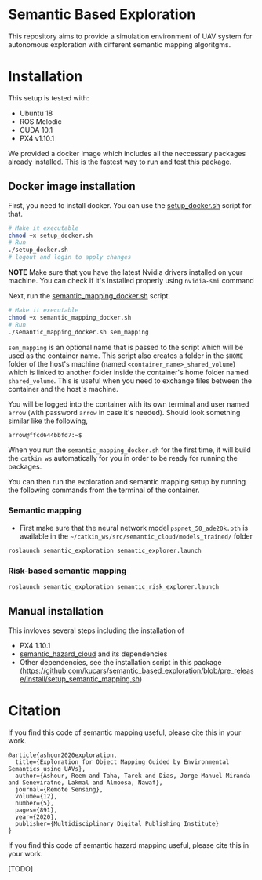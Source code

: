 # Semantic Based Exploration
This repository aims to provide a simulation environment of UAV system for autonomous exploration with different semantic mapping algoritgms.

# Installation 
This setup is tested with:
* Ubuntu 18
* ROS Melodic
* CUDA 10.1
* PX4 v1.10.1

We provided a docker image which includes all the neccessary packages already installed. This is the fastest way to run and test this package.

## Docker image installation
First, you need to install docker. You can use the [setup_docker.sh](https://github.com/kucars/semantic_based_exploration/blob/pre_release/setup_docker.sh) script for that.
```sh
# Make it executable
chmod +x setup_docker.sh 
# Run
./setup_docker.sh
# logout and login to apply changes
```

**NOTE** Make sure that you have the latest Nvidia drivers installed on your machine. You can check if it's installed properly using `nvidia-smi` command

Next, run the [semantic_mapping_docker.sh](https://github.com/kucars/semantic_based_exploration/blob/pre_release/semantic_mapping_docker.sh) script.
```sh
# Make it executable
chmod +x semantic_mapping_docker.sh 
# Run
./semantic_mapping_docker.sh sem_mapping
```
`sem_mapping` is an optional name that is passed to the script which will be used as the container name. This script also creates a folder in the `$HOME` folder of the host's machine (named `<container_name>_shared_volume`) which is linked to another folder inside the container's home folder named `shared_volume`. This is useful when you need to exchange files between the container and the host's machine.

You will be logged into the container with its own terminal and user named `arrow` (with password `arrow` in case it's needed). Should look something similar like the following,
```sh
arrow@ffcd644bbfd7:~$ 
```

When you run the `semantic_mapping_docker.sh` for the first time, it will build the `catkin_ws` automatically for you in order to be ready for running the packages.

You can then run the exploration and semantic mapping setup by running the following commands from the terminal of the container.

### Semantic mapping
* First make sure that the neural network model `pspnet_50_ade20k.pth` is available in the `~/catkin_ws/src/semantic_cloud/models_trained/` folder

```sh
roslaunch semantic_exploration semantic_explorer.launch
```

### Risk-based semantic mapping
```sh
roslaunch semantic_exploration semantic_risk_explorer.launch
```

## Manual installation
This invloves several steps including the installation of 
* PX4 1.10.1
* [semantic_hazard_cloud](https://github.com/kucars/semantic_hazard_cloud) and its dependencies
* Other dependencies, see the installation script in this package (https://github.com/kucars/semantic_based_exploration/blob/pre_release/install/setup_semantic_mapping.sh)

# Citation
If you find this code of semantic mapping useful, please cite this in your work.

```
@article{ashour2020exploration,
  title={Exploration for Object Mapping Guided by Environmental Semantics using UAVs},
  author={Ashour, Reem and Taha, Tarek and Dias, Jorge Manuel Miranda and Seneviratne, Lakmal and Almoosa, Nawaf},
  journal={Remote Sensing},
  volume={12},
  number={5},
  pages={891},
  year={2020},
  publisher={Multidisciplinary Digital Publishing Institute}
}
```

If you find this code of semantic hazard mapping useful, please cite this in your work.

[TODO]
